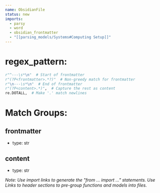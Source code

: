 ```yaml
---
name: ObsidianFile
status: new
imports:
  - parsy
  - word
  - obsidian_frontmatter
  - "[[parsing_models/Systems#Computing Setup]]"
---
```

# regex_pattern:
```python
r"^---\s*\n"  # Start of frontmatter
r"(?P<frontmatter>.*?)"  # Non-greedy match for frontmatter
r"\n---\s*\n"  # End of frontmatter
r"(?P<content>.*)",  # Capture the rest as content
re.DOTALL,  # Make '.' match newlines
```

# Match Groups:
## frontmatter
- type: str

## content
- type: str

*Note: Use import links to generate the "from ... import ..." statements. Use Links to header sections to pre-group functions and models into files.* 

